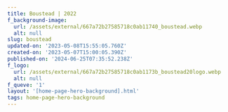 ```yaml
---
title: Boustead | 2022
f_background-image:
  url: /assets/external/667a72b27585718c0ab11740_boustead.webp
  alt: null
slug: boustead
updated-on: '2023-05-08T15:55:05.760Z'
created-on: '2023-05-07T15:00:05.390Z'
published-on: '2024-06-25T07:35:52.238Z'
f_logo:
  url: /assets/external/667a72b27585718c0ab1173b_boustead20logo.webp
  alt: null
f_queve: '1'
layout: '[home-page-hero-background].html'
tags: home-page-hero-background
---
```



